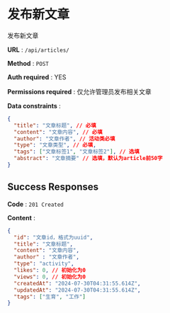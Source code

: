 # 发布新文章

发布新文章

**URL** : `/api/articles/`

**Method** : `POST`

**Auth required** : YES

**Permissions required** : 仅允许管理员发布相关文章

**Data constraints** : 
```json
{
  "title": "文章标题", // 必填
  "content": "文章内容", // 必填
  "author": "文章作者", // 活动类必填
  "type": "文章类型", // 必填,
  "tags": ["文章标签1", "文章标签2"], // 选填
  "abstract": "文章摘要" // 选填，默认为article前50字
}
```

## Success Responses

**Code** : `201 Created`

**Content** : 

```json
{
  "id": "文章id，格式为uuid",
  "title": "文章标题",
  "content": "文章内容",
  "author" : "文章作者", 
  "type": "activity", 
  "likes": 0, // 初始化为0
  "views": 0, // 初始化为0
  "createdAt": "2024-07-30T04:31:55.614Z", 
  "updatedAt": "2024-07-30T04:31:55.614Z", 
  "tags": ["生育", "工作"]
}
```